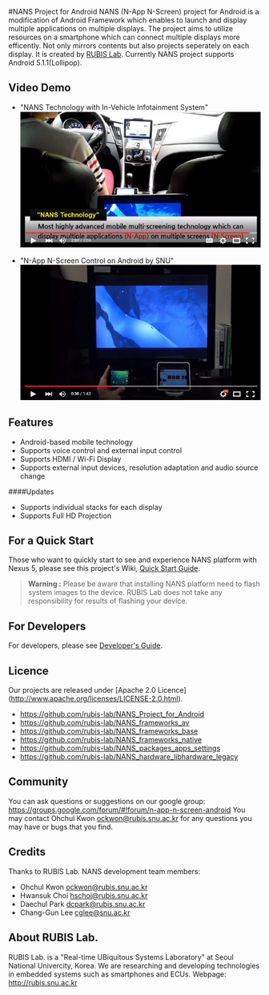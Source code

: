#NANS Project for Android
NANS (N-App N-Screen) project for Android is a modification of Android Framework which enables to launch and display multiple applications on multiple displays. The project aims to utilize resources on a smartphone which can connect multiple displays more efficently. Not only mirrors contents but also projects seperately on each display. It is created by [RUBIS Lab](http://rubis.snu.ac.kr/researches?csrl=25780).
Currently NANS project supports Android 5.1.1(Lollipop). 

## Video Demo
- "NANS Technology with In-Vehicle Infotainment System" 
[![Video Demo](https://github.com/rubis-lab/images/blob/NANS/NANS.Technology.with.In-Vehicle.Infotainment.System.PNG)](https://youtu.be/KTYCjc8aoMU "NANS Technology with In-Vehicle Infotainment System")

- "N-App N-Screen Control on Android by SNU"
[![Video Demo](https://github.com/rubis-lab/images/blob/NANS/N-App.N-Screen.Control.on.Android.PNG)](https://youtu.be/Y-TmMn7kuhU "N-App N-Screen Control on Android by SNU")

## Features
- Android-based mobile technology
- Supports voice control and external input control
- Supports HDMI / Wi-Fi Display
- Supports external input devices, resolution adaptation and audio source change

####Updates
- Supports individual stacks for each display
- Supports Full HD Projection

## For a Quick Start
Those who want to quickly start to see and experience NANS platform with Nexus 5, please see this project's Wiki, [Quick Start Guide](https://github.com/rubis-lab/NANS_Project_for_Android/wiki/0.-Quick-Start-Guide).

> **Warning :** Please be aware that installing NANS platform need to flash system images to the device. 
> RUBIS Lab does not take any responsibility for results of flashing your device. 

## For Developers
For developers, please see [Developer's Guide](https://github.com/rubis-lab/NANS_Project_for_Android/wiki/Developer's-Guide).

## Licence
Our projects are released under [Apache 2.0 Licence] (http://www.apache.org/licenses/LICENSE-2.0.html).
* https://github.com/rubis-lab/NANS_Project_for_Android 
* https://github.com/rubis-lab/NANS_frameworks_av
* https://github.com/rubis-lab/NANS_frameworks_base
* https://github.com/rubis-lab/NANS_frameworks_native
* https://github.com/rubis-lab/NANS_packages_apps_settings
* https://github.com/rubis-lab/NANS_hardware_libhardware_legacy

## Community
You can ask questions or suggestions on our google group: 
https://groups.google.com/forum/#!forum/n-app-n-screen-android
You may contact Ohchul Kwon <ockwon@rubis.snu.ac.kr> for any questions you may have or bugs that you find.

## Credits
Thanks to RUBIS Lab. NANS development team members:
- Ohchul Kwon <ockwon@rubis.snu.ac.kr>
- Hwansuk Choi <hschoi@rubis.snu.ac.kr>
- Daechul Park <dcpark@rubis.snu.ac.kr>
- Chang-Gun Lee <cglee@snu.ac.kr>

## About RUBIS Lab.
RUBIS Lab. is a "Real-time UBiquitous Systems Laboratory" at Seoul National Univercity, Korea.
We are researching and developing technologies in embedded systems such as smartphones and ECUs.
Webpage: http://rubis.snu.ac.kr
